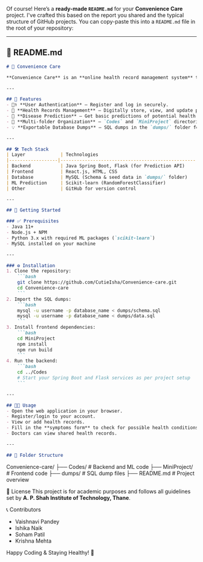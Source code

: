 Of course! Here’s a **ready-made `README.md`** for your **Convenience Care** project.
I've crafted this based on the report you shared and the typical structure of GitHub projects.
You can copy-paste this into a `README.md` file in the root of your repository:

---

## 📄 **README.md**

````markdown
# 🏥 Convenience Care

**Convenience Care** is an **online health record management system** that enables individuals to securely store and manage their personal medical histories. The platform also features a **disease prediction module** that provides early insights into potential health risks based on the user’s symptoms.

---

## 🎯 Features
- 🧑‍⚕️ **User Authentication** — Register and log in securely.
- 📝 **Health Records Management** — Digitally store, view, and update personal health records.
- 🔮 **Disease Prediction** — Get basic predictions of potential health conditions using a machine learning model.
- 📂 **Multi-folder Organization** — `Codes` and `MiniProject` directories to keep core modules and supporting files separate.
- 💡 **Exportable Database Dumps** — SQL dumps in the `dumps/` folder for easy database setup and restoration.

---

## 🛠️ Tech Stack
| Layer             | Technologies                                      |
|------------------|--------------------------------------------------|
| Backend           | Java Spring Boot, Flask (for Prediction API)     |
| Frontend          | React.js, HTML, CSS                              |
| Database          | MySQL (Schema & seed data in `dumps/` folder)    |
| ML Prediction     | Scikit-learn (RandomForestClassifier)             |
| Other             | GitHub for version control                       |

---

## 🧬 Getting Started

### ✅ Prerequisites
- Java 11+
- Node.js + NPM
- Python 3.x with required ML packages (`scikit-learn`)
- MySQL installed on your machine

---

### ⚙️ Installation
1. Clone the repository:
    ```bash
    git clone https://github.com/CutieIsha/Convenience-care.git
    cd Convenience-care
    ```
2. Import the SQL dumps:
    ```bash
    mysql -u username -p database_name < dumps/schema.sql
    mysql -u username -p database_name < dumps/data.sql
    ```
3. Install frontend dependencies:
    ```bash
    cd MiniProject
    npm install
    npm run build
    ```
4. Run the backend:
    ```bash
    cd ../Codes
    # Start your Spring Boot and Flask services as per project setup
    ```

---

## 🧑‍💻 Usage
- Open the web application in your browser.
- Register/login to your account.
- View or add health records.
- Fill in the **symptoms form** to check for possible health conditions.
- Doctors can view shared health records.

---

## 📂 Folder Structure
````

Convenience-care/
├── Codes/         # Backend and ML code
├── MiniProject/   # Frontend code
├── dumps/         # SQL dump files
├── README.md      # Project overview




 📜 License
This project is for academic purposes and follows all guidelines set by **A. P. Shah Institute of Technology, Thane**.



 📞 Contributors
- Vaishnavi Pandey
- Ishika Naik
- Soham Patil
- Krishna Mehta

Happy Coding & Staying Healthy! 💙
